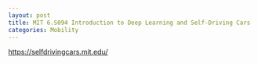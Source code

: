 ```yaml
---
layout: post
title: MIT 6.S094 Introduction to Deep Learning and Self-Driving Cars
categories: Mobility
---
```


https://selfdrivingcars.mit.edu/

